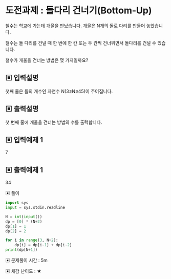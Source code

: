 # 도전과제 : 돌다리 건너기(Bottom-Up)

철수는 학교에 가는데 개울을 만났습니다. 개울은 N개의 돌로 다리를 만들어 놓았습니다. 

철수는 돌 다리를 건널 때 한 번에 한 칸 또는 두 칸씩 건너뛰면서 돌다리를 건널 수 있습니다.

철수가 개울을 건너는 방법은 몇 가지일까요?

## ▣ 입력설명

첫째 줄은 돌의 개수인 자연수 N(3≤N≤45)이 주어집니다.

## ▣ 출력설명

첫 번째 줄에 개울을 건너는 방법의 수를 출력합니다.

## ▣ 입력예제 1

7

## ▣ 출력예제 1

34

▣ 풀이

```python
import sys
input = sys.stdin.readline

N = int(input())
dp = [0] * (N+2)
dp[1] = 1
dp[2] = 2

for i in range(3, N+2):
    dp[i] = dp[i-1] + dp[i-2]
print(dp[N+1])
```

▣ 문제풀이 시간 : 5m

▣ 체감 난이도 : ★
